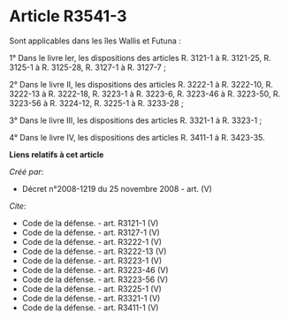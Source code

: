 # Article R3541-3

Sont applicables dans les îles Wallis et Futuna : 

1° Dans le livre Ier, les dispositions des articles R. 3121-1 à R. 3121-25, R. 3125-1 à R. 3125-28, R. 3127-1 à R. 3127-7 ; 

2° Dans le livre II, les dispositions des articles R. 3222-1 à R. 3222-10, R. 3222-13 à R. 3222-18, R. 3223-1 à R. 3223-6, R.
3223-46 à R. 3223-50, R. 3223-56 à R. 3224-12, R. 3225-1 à R. 3233-28 ; 

3° Dans le livre III, les dispositions des articles R. 3321-1 à R. 3323-1 ; 

4° Dans le livre IV, les dispositions des articles R. 3411-1 à R. 3423-35.

**Liens relatifs à cet article**

_Créé par_:

  - Décret n°2008-1219 du 25 novembre 2008 - art. (V)

_Cite_:

  - Code de la défense. - art. R3121-1 (V)
  - Code de la défense. - art. R3127-1 (V)
  - Code de la défense. - art. R3222-1 (V)
  - Code de la défense. - art. R3222-13 (V)
  - Code de la défense. - art. R3223-1 (V)
  - Code de la défense. - art. R3223-46 (V)
  - Code de la défense. - art. R3223-56 (V)
  - Code de la défense. - art. R3225-1 (V)
  - Code de la défense. - art. R3321-1 (V)
  - Code de la défense. - art. R3411-1 (V)
